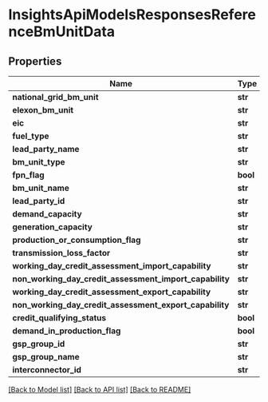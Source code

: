 # InsightsApiModelsResponsesReferenceBmUnitData

## Properties
Name | Type | Description | Notes
------------ | ------------- | ------------- | -------------
**national_grid_bm_unit** | **str** |  | [optional] 
**elexon_bm_unit** | **str** |  | [optional] 
**eic** | **str** |  | [optional] 
**fuel_type** | **str** |  | [optional] 
**lead_party_name** | **str** |  | [optional] 
**bm_unit_type** | **str** |  | [optional] 
**fpn_flag** | **bool** |  | [optional] 
**bm_unit_name** | **str** |  | [optional] 
**lead_party_id** | **str** |  | [optional] 
**demand_capacity** | **str** |  | [optional] 
**generation_capacity** | **str** |  | [optional] 
**production_or_consumption_flag** | **str** |  | [optional] 
**transmission_loss_factor** | **str** |  | [optional] 
**working_day_credit_assessment_import_capability** | **str** |  | [optional] 
**non_working_day_credit_assessment_import_capability** | **str** |  | [optional] 
**working_day_credit_assessment_export_capability** | **str** |  | [optional] 
**non_working_day_credit_assessment_export_capability** | **str** |  | [optional] 
**credit_qualifying_status** | **bool** |  | [optional] 
**demand_in_production_flag** | **bool** |  | [optional] 
**gsp_group_id** | **str** |  | [optional] 
**gsp_group_name** | **str** |  | [optional] 
**interconnector_id** | **str** |  | [optional] 

[[Back to Model list]](../README.md#documentation-for-models) [[Back to API list]](../README.md#documentation-for-api-endpoints) [[Back to README]](../README.md)

